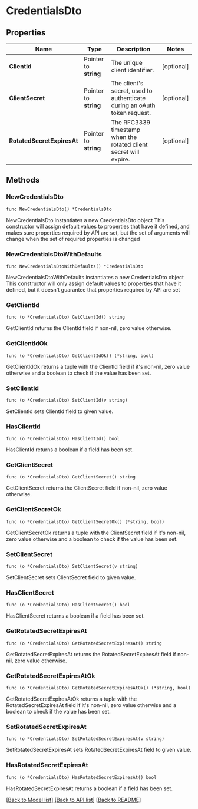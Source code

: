 # CredentialsDto

## Properties

Name | Type | Description | Notes
------------ | ------------- | ------------- | -------------
**ClientId** | Pointer to **string** | The unique client identifier. | [optional] 
**ClientSecret** | Pointer to **string** | The client&#39;s secret, used to authenticate during an oAuth token request. | [optional] 
**RotatedSecretExpiresAt** | Pointer to **string** | The RFC3339 timestamp when the rotated client secret will expire. | [optional] 

## Methods

### NewCredentialsDto

`func NewCredentialsDto() *CredentialsDto`

NewCredentialsDto instantiates a new CredentialsDto object
This constructor will assign default values to properties that have it defined,
and makes sure properties required by API are set, but the set of arguments
will change when the set of required properties is changed

### NewCredentialsDtoWithDefaults

`func NewCredentialsDtoWithDefaults() *CredentialsDto`

NewCredentialsDtoWithDefaults instantiates a new CredentialsDto object
This constructor will only assign default values to properties that have it defined,
but it doesn't guarantee that properties required by API are set

### GetClientId

`func (o *CredentialsDto) GetClientId() string`

GetClientId returns the ClientId field if non-nil, zero value otherwise.

### GetClientIdOk

`func (o *CredentialsDto) GetClientIdOk() (*string, bool)`

GetClientIdOk returns a tuple with the ClientId field if it's non-nil, zero value otherwise
and a boolean to check if the value has been set.

### SetClientId

`func (o *CredentialsDto) SetClientId(v string)`

SetClientId sets ClientId field to given value.

### HasClientId

`func (o *CredentialsDto) HasClientId() bool`

HasClientId returns a boolean if a field has been set.

### GetClientSecret

`func (o *CredentialsDto) GetClientSecret() string`

GetClientSecret returns the ClientSecret field if non-nil, zero value otherwise.

### GetClientSecretOk

`func (o *CredentialsDto) GetClientSecretOk() (*string, bool)`

GetClientSecretOk returns a tuple with the ClientSecret field if it's non-nil, zero value otherwise
and a boolean to check if the value has been set.

### SetClientSecret

`func (o *CredentialsDto) SetClientSecret(v string)`

SetClientSecret sets ClientSecret field to given value.

### HasClientSecret

`func (o *CredentialsDto) HasClientSecret() bool`

HasClientSecret returns a boolean if a field has been set.

### GetRotatedSecretExpiresAt

`func (o *CredentialsDto) GetRotatedSecretExpiresAt() string`

GetRotatedSecretExpiresAt returns the RotatedSecretExpiresAt field if non-nil, zero value otherwise.

### GetRotatedSecretExpiresAtOk

`func (o *CredentialsDto) GetRotatedSecretExpiresAtOk() (*string, bool)`

GetRotatedSecretExpiresAtOk returns a tuple with the RotatedSecretExpiresAt field if it's non-nil, zero value otherwise
and a boolean to check if the value has been set.

### SetRotatedSecretExpiresAt

`func (o *CredentialsDto) SetRotatedSecretExpiresAt(v string)`

SetRotatedSecretExpiresAt sets RotatedSecretExpiresAt field to given value.

### HasRotatedSecretExpiresAt

`func (o *CredentialsDto) HasRotatedSecretExpiresAt() bool`

HasRotatedSecretExpiresAt returns a boolean if a field has been set.


[[Back to Model list]](../README.md#documentation-for-models) [[Back to API list]](../README.md#documentation-for-api-endpoints) [[Back to README]](../README.md)


